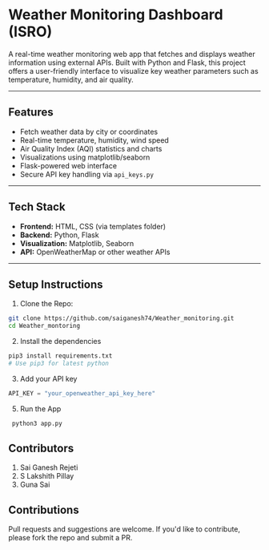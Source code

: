 # Weather Monitoring Dashboard (ISRO)

A real-time weather monitoring web app that fetches and displays weather information using external APIs. Built with Python and Flask, this project offers a user-friendly interface to visualize key weather parameters such as temperature, humidity, and air quality.

---

## Features

- Fetch weather data by city or coordinates
- Real-time temperature, humidity, wind speed
- Air Quality Index (AQI) statistics and charts
- Visualizations using matplotlib/seaborn
- Flask-powered web interface
- Secure API key handling via `api_keys.py`

---

## Tech Stack

- **Frontend:** HTML, CSS (via templates folder)
- **Backend:** Python, Flask
- **Visualization:** Matplotlib, Seaborn
- **API:** OpenWeatherMap or other weather APIs

---

## Setup Instructions 
1. Clone the Repo:
```bash
git clone https://github.com/saiganesh74/Weather_monitoring.git
cd Weather_montoring
```
2. Install the dependencies
```py
pip3 install requirements.txt
# Use pip3 for latest python  
```
3. Add your API key
```py
API_KEY = "your_openweather_api_key_here"
```
5. Run the App
```py
 python3 app.py
```

## Contributors
1. Sai Ganesh Rejeti 
1. S Lakshith Pillay 
1. Guna Sai 

## Contributions
Pull requests and suggestions are welcome. If you'd like to contribute, please fork the repo and submit a PR.

